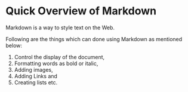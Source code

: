 # Quick Overview of Markdown

Markdown is a way to style text on the Web. 

Following are the things which can done using Markdown as mentioned below: 

1. Control the display of the document, 
2. Formatting words as bold or italic,
3. Adding images,  
4. Adding Links and
4. Creating lists etc. 
